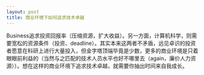 ```yaml
---
layout: post
title: 商业环境下如何追求技术卓越
---
```


Business追求投资回报率（压缩资源，扩大收益）。另一方面，计算机科学，则需要宽松的资源条件（投资、deadline）。其实本来这两者不矛盾，远见卓识的投资者愿意在科研上进行大量投入，但金字塔顶端毕竟是少数，更多的商业环境是只着眼眼前利益的（当然与之匹配的技术人员水平也好不哪里去（again，廉价人力资源））。想在这样的商业环境下追求技术卓越，就需要你抽出时间来自我成长。